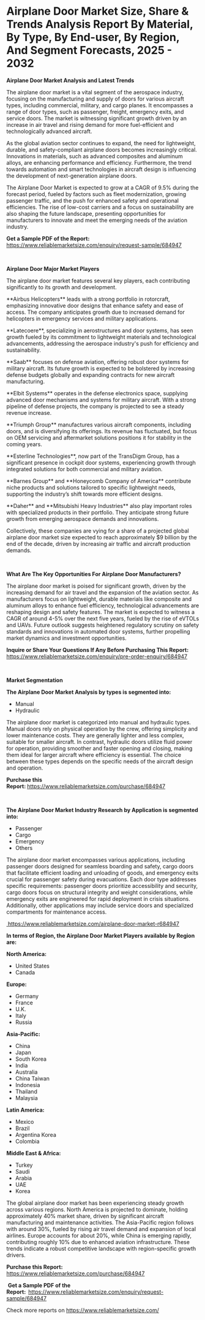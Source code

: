 <p><h1>Airplane Door Market Size, Share & Trends Analysis Report By Material, By Type, By End-user, By Region, And Segment Forecasts, 2025 - 2032</h1></p><p><strong>Airplane Door Market Analysis and Latest Trends</strong></p>
<p><p>The airplane door market is a vital segment of the aerospace industry, focusing on the manufacturing and supply of doors for various aircraft types, including commercial, military, and cargo planes. It encompasses a range of door types, such as passenger, freight, emergency exits, and service doors. The market is witnessing significant growth driven by an increase in air travel and rising demand for more fuel-efficient and technologically advanced aircraft.</p><p>As the global aviation sector continues to expand, the need for lightweight, durable, and safety-compliant airplane doors becomes increasingly critical. Innovations in materials, such as advanced composites and aluminum alloys, are enhancing performance and efficiency. Furthermore, the trend towards automation and smart technologies in aircraft design is influencing the development of next-generation airplane doors.</p><p>The Airplane Door Market is expected to grow at a CAGR of 9.5% during the forecast period, fueled by factors such as fleet modernization, growing passenger traffic, and the push for enhanced safety and operational efficiencies. The rise of low-cost carriers and a focus on sustainability are also shaping the future landscape, presenting opportunities for manufacturers to innovate and meet the emerging needs of the aviation industry.</p></p>
<p><strong>Get a Sample PDF of the Report:&nbsp;</strong> <a href="https://www.reliablemarketsize.com/enquiry/request-sample/684947?utm_campaign=3166&utm_medium=2&utm_source=Github&utm_content=ia&utm_term=10042025&utm_id=airplane-door">https://www.reliablemarketsize.com/enquiry/request-sample/684947</a></p>
<p>&nbsp;</p>
<p><strong>Airplane Door Major Market Players</strong></p>
<p><p>The airplane door market features several key players, each contributing significantly to its growth and development. </p><p>**Airbus Helicopters** leads with a strong portfolio in rotorcraft, emphasizing innovative door designs that enhance safety and ease of access. The company anticipates growth due to increased demand for helicopters in emergency services and military applications. </p><p>**Latecoere**, specializing in aerostructures and door systems, has seen growth fueled by its commitment to lightweight materials and technological advancements, addressing the aerospace industry's push for efficiency and sustainability.</p><p>**Saab** focuses on defense aviation, offering robust door systems for military aircraft. Its future growth is expected to be bolstered by increasing defense budgets globally and expanding contracts for new aircraft manufacturing.</p><p>**Elbit Systems** operates in the defense electronics space, supplying advanced door mechanisms and systems for military aircraft. With a strong pipeline of defense projects, the company is projected to see a steady revenue increase.</p><p>**Triumph Group** manufactures various aircraft components, including doors, and is diversifying its offerings. Its revenue has fluctuated, but focus on OEM servicing and aftermarket solutions positions it for stability in the coming years.</p><p>**Esterline Technologies**, now part of the TransDigm Group, has a significant presence in cockpit door systems, experiencing growth through integrated solutions for both commercial and military aviation.</p><p>**Barnes Group** and **Honeycomb Company of America** contribute niche products and solutions tailored to specific lightweight needs, supporting the industry’s shift towards more efficient designs.</p><p>**Daher** and **Mitsubishi Heavy Industries** also play important roles with specialized products in their portfolio. They anticipate strong future growth from emerging aerospace demands and innovations.</p><p>Collectively, these companies are vying for a share of a projected global airplane door market size expected to reach approximately $9 billion by the end of the decade, driven by increasing air traffic and aircraft production demands.</p></p>
<p>&nbsp;</p>
<p><strong>What Are The Key Opportunities For Airplane Door Manufacturers?</strong></p>
<p><p>The airplane door market is poised for significant growth, driven by the increasing demand for air travel and the expansion of the aviation sector. As manufacturers focus on lightweight, durable materials like composite and aluminum alloys to enhance fuel efficiency, technological advancements are reshaping design and safety features. The market is expected to witness a CAGR of around 4-5% over the next five years, fueled by the rise of eVTOLs and UAVs. Future outlook suggests heightened regulatory scrutiny on safety standards and innovations in automated door systems, further propelling market dynamics and investment opportunities.</p></p>
<p><strong>Inquire or Share Your Questions If Any Before Purchasing This Report:</strong> <a href="https://www.reliablemarketsize.com/enquiry/pre-order-enquiry/684947?utm_campaign=3166&utm_medium=2&utm_source=Github&utm_content=ia&utm_term=10042025&utm_id=airplane-door">https://www.reliablemarketsize.com/enquiry/pre-order-enquiry/684947</a></p>
<p>&nbsp;</p>
<p><strong>Market Segmentation</strong></p>
<p><strong>The Airplane Door Market Analysis by types is segmented into:</strong></p>
<p><ul><li>Manual</li><li>Hydraulic</li></ul></p>
<p><p>The airplane door market is categorized into manual and hydraulic types. Manual doors rely on physical operation by the crew, offering simplicity and lower maintenance costs. They are generally lighter and less complex, suitable for smaller aircraft. In contrast, hydraulic doors utilize fluid power for operation, providing smoother and faster opening and closing, making them ideal for larger aircraft where efficiency is essential. The choice between these types depends on the specific needs of the aircraft design and operation.</p></p>
<p><strong>Purchase this Report:&nbsp;</strong><a href="https://www.reliablemarketsize.com/purchase/684947?utm_campaign=3166&utm_medium=2&utm_source=Github&utm_content=ia&utm_term=10042025&utm_id=airplane-door">https://www.reliablemarketsize.com/purchase/684947</a></p>
<p>&nbsp;</p>
<p><strong>The Airplane Door Market Industry Research by Application is segmented into:</strong></p>
<p><ul><li>Passenger</li><li>Cargo</li><li>Emergency</li><li>Others</li></ul></p>
<p><p>The airplane door market encompasses various applications, including passenger doors designed for seamless boarding and safety, cargo doors that facilitate efficient loading and unloading of goods, and emergency exits crucial for passenger safety during evacuations. Each door type addresses specific requirements: passenger doors prioritize accessibility and security, cargo doors focus on structural integrity and weight considerations, while emergency exits are engineered for rapid deployment in crisis situations. Additionally, other applications may include service doors and specialized compartments for maintenance access.</p></p>
<p><a href="https://www.reliablemarketsize.com/airplane-door-market-r684947?utm_campaign=3166&utm_medium=2&utm_source=Github&utm_content=ia&utm_term=10042025&utm_id=airplane-door">&nbsp;https://www.reliablemarketsize.com/airplane-door-market-r684947</a></p>
<p><strong>In terms of Region, the Airplane Door Market Players available by Region are:</strong></p>
<p>
    <p> <strong> North America: </strong>
        <ul>
            <li>United States</li>
            <li>Canada</li>
        </ul>
        </p> 
    <p> <strong> Europe: </strong>
        <ul>
            <li>Germany</li>
            <li>France</li>
            <li>U.K.</li>
            <li>Italy</li>
            <li>Russia</li>
        </ul>
        </p> 
    <p> <strong> Asia-Pacific: </strong>
        <ul>
            <li>China</li>
            <li>Japan</li>
            <li>South Korea</li>
            <li>India</li>
            <li>Australia</li>
            <li>China Taiwan</li>
            <li>Indonesia</li>
            <li>Thailand</li>
            <li>Malaysia</li>
        </ul>
        </p> 
    <p> <strong> Latin America: </strong>
        <ul>
            <li>Mexico</li>
            <li>Brazil</li>
            <li>Argentina Korea</li>
            <li>Colombia</li>
        </ul>
        </p> 
    <p> <strong> Middle East & Africa: </strong>
        <ul>
            <li>Turkey</li>
            <li>Saudi</li>
            <li>Arabia</li>
            <li>UAE</li>
            <li>Korea</li>
        </ul>
    </p>
    </p>
<p><p>The global airplane door market has been experiencing steady growth across various regions. North America is projected to dominate, holding approximately 40% market share, driven by significant aircraft manufacturing and maintenance activities. The Asia-Pacific region follows with around 30%, fueled by rising air travel demand and expansion of local airlines. Europe accounts for about 20%, while China is emerging rapidly, contributing roughly 10% due to enhanced aviation infrastructure. These trends indicate a robust competitive landscape with region-specific growth drivers.</p></p>
<p><strong>Purchase this Report: </strong><a href="https://www.reliablemarketsize.com/purchase/684947?utm_campaign=3166&utm_medium=2&utm_source=Github&utm_content=ia&utm_term=10042025&utm_id=airplane-door">https://www.reliablemarketsize.com/purchase/684947</a></p>
<p>&nbsp;<strong>Get a Sample PDF of the Report:&nbsp;&nbsp;</strong><a href="https://www.reliablemarketsize.com/enquiry/request-sample/684947?utm_campaign=3166&utm_medium=2&utm_source=Github&utm_content=ia&utm_term=10042025&utm_id=airplane-door">https://www.reliablemarketsize.com/enquiry/request-sample/684947</a></p>
<p><strong></strong></p>
<p>Check more reports on <a href="https://www.reliablemarketsize.com/?utm_campaign=3166&utm_medium=2&utm_source=Github&utm_content=ia&utm_term=10042025&utm_id=airplane-door">https://www.reliablemarketsize.com/</a></p>